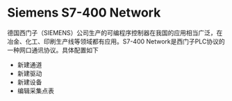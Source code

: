 # Siemens S7-400 Network

德国西门子（SIEMENS）公司生产的可编程序控制器在我国的应用相当广泛，在冶金、化工、印刷生产线等领域都有应用。S7-400 Network是西门子PLC协议的一种网口通讯协议。具体配置如下

- 新建通道
- 新建驱动
- 新建设备
- 编辑采集点表

